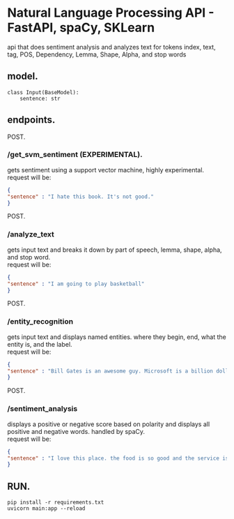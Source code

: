 # Natural Language Processing API - FastAPI, spaCy, SKLearn
api that does sentiment analysis and analyzes text for tokens index, text, tag, POS, Dependency, Lemma, Shape, Alpha, and stop words


## model. 
```PYTHON3
class Input(BaseModel):
    sentence: str
```


## endpoints.  

POST.  
### /get_svm_sentiment **(EXPERIMENTAL)**.  
gets sentiment using a support vector machine, highly experimental.    
request will be:
```JSON
{
"sentence" : "I hate this book. It's not good."
}
```

POST. 
### /analyze_text  
gets input text and breaks it down by part of speech, lemma, shape, alpha, and stop word.  
request will be:
```JSON
{
"sentence" : "I am going to play basketball"
}
```


POST. 
### /entity_recognition  
gets input text and displays named entities. where they begin, end, what the entity is, and the label.   
request will be:   
```JSON
{
"sentence" : "Bill Gates is an awesome guy. Microsoft is a billion dollar company"
}
```


POST.  
### /sentiment_analysis
displays a positive or negative score based on polarity and displays all positive and negative words. handled by spaCy.   
request will be:   
```JSON
{
"sentence" : "I love this place. the food is so good and the service is awesome!"
}
```


## RUN. 
```
pip install -r requirements.txt
uvicorn main:app --reload
```
